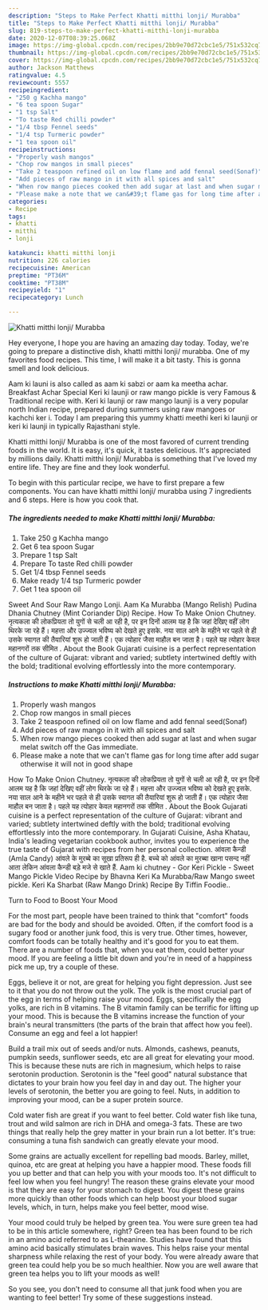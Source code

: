 ```yaml
---
description: "Steps to Make Perfect Khatti mitthi lonji/ Murabba"
title: "Steps to Make Perfect Khatti mitthi lonji/ Murabba"
slug: 819-steps-to-make-perfect-khatti-mitthi-lonji-murabba
date: 2020-12-07T08:39:25.068Z
image: https://img-global.cpcdn.com/recipes/2bb9e70d72cbc1e5/751x532cq70/khatti-mitthi-lonji-murabba-recipe-main-photo.jpg
thumbnail: https://img-global.cpcdn.com/recipes/2bb9e70d72cbc1e5/751x532cq70/khatti-mitthi-lonji-murabba-recipe-main-photo.jpg
cover: https://img-global.cpcdn.com/recipes/2bb9e70d72cbc1e5/751x532cq70/khatti-mitthi-lonji-murabba-recipe-main-photo.jpg
author: Jackson Matthews
ratingvalue: 4.5
reviewcount: 5557
recipeingredient:
- "250 g Kachha mango"
- "6 tea spoon Sugar"
- "1 tsp Salt"
- "To taste Red chilli powder"
- "1/4 tbsp Fennel seeds"
- "1/4 tsp Turmeric powder"
- "1 tea spoon oil"
recipeinstructions:
- "Properly wash mangos"
- "Chop row mangos in small pieces"
- "Take 2 teaspoon refined oil on low flame and add fennal seed(Sonaf)"
- "Add pieces of raw mango in it with all spices and salt"
- "When row mango pieces cooked then add sugar at last and when sugar melat switch off the Gas immediate."
- "Please make a note that we can&#39;t flame gas for long time after add sugar otherwise it will not in good shape"
categories:
- Recipe
tags:
- khatti
- mitthi
- lonji

katakunci: khatti mitthi lonji 
nutrition: 226 calories
recipecuisine: American
preptime: "PT36M"
cooktime: "PT38M"
recipeyield: "1"
recipecategory: Lunch

---
```



![Khatti mitthi lonji/ Murabba](https://img-global.cpcdn.com/recipes/2bb9e70d72cbc1e5/751x532cq70/khatti-mitthi-lonji-murabba-recipe-main-photo.jpg)

Hey everyone, I hope you are having an amazing day today. Today, we're going to prepare a distinctive dish, khatti mitthi lonji/ murabba. One of my favorites food recipes. This time, I will make it a bit tasty. This is gonna smell and look delicious.

Aam ki launi is also called as aam ki sabzi or aam ka meetha achar. Breakfast Achar Special Keri ki launji or raw mango pickle is very Famous &amp; Traditional recipe with. Keri ki launji or raw mango launji is a very popular north Indian recipe, prepared during summers using raw mangoes or kachchi ker i. Today I am preparing this yummy khatti meethi keri ki launji or keri ki launji in typically Rajasthani style.

Khatti mitthi lonji/ Murabba is one of the most favored of current trending foods in the world. It is easy, it's quick, it tastes delicious. It's appreciated by millions daily. Khatti mitthi lonji/ Murabba is something that I've loved my entire life. They are fine and they look wonderful.


To begin with this particular recipe, we have to first prepare a few components. You can have khatti mitthi lonji/ murabba using 7 ingredients and 6 steps. Here is how you cook that.

<!--inarticleads1-->

##### The ingredients needed to make Khatti mitthi lonji/ Murabba:

1. Take 250 g Kachha mango
1. Get 6 tea spoon Sugar
1. Prepare 1 tsp Salt
1. Prepare To taste Red chilli powder
1. Get 1/4 tbsp Fennel seeds
1. Make ready 1/4 tsp Turmeric powder
1. Get 1 tea spoon oil


Sweet And Sour Raw Mango Lonji. Aam Ka Murabba (Mango Relish) Pudina Dhania Chutney (Mint Coriander Dip) Recipe. How To Make Onion Chutney. नृत्यकला की लोकप्रियता तो युगों से चली आ रही है, पर इन दिनों आलम यह है कि जहां देखिए वहीं लोग थिरके जा रहे हैं। महत्ता और उज्ज्वल भविष्य को देखते हुए इसके. नया साल आने के महीने भर पहले से ही उसके स्वागत की तैयारियां शुरू हो जाती हैं। एक त्योहार जैसा माहौल बन जाता है। पहले यह त्योहार केवल महानगरों तक सीमित . About the Book Gujarati cuisine is a perfect representation of the culture of Gujarat: vibrant and varied; subtlety intertwined deftly with the bold; traditional evolving effortlessly into the more contemporary. 

<!--inarticleads2-->

##### Instructions to make Khatti mitthi lonji/ Murabba:

1. Properly wash mangos
1. Chop row mangos in small pieces
1. Take 2 teaspoon refined oil on low flame and add fennal seed(Sonaf)
1. Add pieces of raw mango in it with all spices and salt
1. When row mango pieces cooked then add sugar at last and when sugar melat switch off the Gas immediate.
1. Please make a note that we can&#39;t flame gas for long time after add sugar otherwise it will not in good shape


How To Make Onion Chutney. नृत्यकला की लोकप्रियता तो युगों से चली आ रही है, पर इन दिनों आलम यह है कि जहां देखिए वहीं लोग थिरके जा रहे हैं। महत्ता और उज्ज्वल भविष्य को देखते हुए इसके. नया साल आने के महीने भर पहले से ही उसके स्वागत की तैयारियां शुरू हो जाती हैं। एक त्योहार जैसा माहौल बन जाता है। पहले यह त्योहार केवल महानगरों तक सीमित . About the Book Gujarati cuisine is a perfect representation of the culture of Gujarat: vibrant and varied; subtlety intertwined deftly with the bold; traditional evolving effortlessly into the more contemporary. In Gujarati Cuisine, Asha Khatau, India&#39;s leading vegetarian cookbook author, invites you to experience the true taste of Gujarat with recipes from her personal collection. आंवला कैन्डी (Amla Candy) आंवले के मुरब्बे का सूखा प्रतिरूप ही है. बच्चे को आंवले का मुरब्बा खाना पसन्द नहीं आता लेकिन आंवला कैन्डी बड़े मजे से खाते हैं. Aam ki chutney - Gor Keri Pickle - Sweet Mango Pickle Video Recipe by Bhavna Keri Ka Murabba/Raw Mango sweet pickle. Keri Ka Sharbat (Raw Mango Drink) Recipe By Tiffin Foodie.. 

Turn to Food to Boost Your Mood


For the most part, people have been trained to think that "comfort" foods are bad for the body and should be avoided. Often, if the comfort food is a sugary food or another junk food, this is very true. Other times, however, comfort foods can be totally healthy and it's good for you to eat them. There are a number of foods that, when you eat them, could better your mood. If you are feeling a little bit down and you're in need of a happiness pick me up, try a couple of these.

Eggs, believe it or not, are great for helping you fight depression. Just see to it that you do not throw out the yolk. The yolk is the most crucial part of the egg in terms of helping raise your mood. Eggs, specifically the egg yolks, are rich in B vitamins. The B vitamin family can be terrific for lifting up your mood. This is because the B vitamins increase the function of your brain's neural transmitters (the parts of the brain that affect how you feel). Consume an egg and feel a lot happier!

Build a trail mix out of seeds and/or nuts. Almonds, cashews, peanuts, pumpkin seeds, sunflower seeds, etc are all great for elevating your mood. This is because these nuts are rich in magnesium, which helps to raise serotonin production. Serotonin is the "feel good" natural substance that dictates to your brain how you feel day in and day out. The higher your levels of serotonin, the better you are going to feel. Nuts, in addition to improving your mood, can be a super protein source.

Cold water fish are great if you want to feel better. Cold water fish like tuna, trout and wild salmon are rich in DHA and omega-3 fats. These are two things that really help the grey matter in your brain run a lot better. It's true: consuming a tuna fish sandwich can greatly elevate your mood. 

Some grains are actually excellent for repelling bad moods. Barley, millet, quinoa, etc are great at helping you have a happier mood. These foods fill you up better and that can help you with your moods too. It's not difficult to feel low when you feel hungry! The reason these grains elevate your mood is that they are easy for your stomach to digest. You digest these grains more quickly than other foods which can help boost your blood sugar levels, which, in turn, helps make you feel better, mood wise.

Your mood could truly be helped by green tea. You were sure green tea had to be in this article somewhere, right? Green tea has been found to be rich in an amino acid referred to as L-theanine. Studies have found that this amino acid basically stimulates brain waves. This helps raise your mental sharpness while relaxing the rest of your body. You were already aware that green tea could help you be so much healthier. Now you are well aware that green tea helps you to lift your moods as well!

So you see, you don't need to consume all that junk food when you are wanting to feel better! Try  some  of  these  suggestions  instead.

